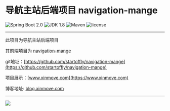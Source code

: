 导航主站后端项目 navigation-mange
=========================

![Spring Boot 2.0](https://img.shields.io/badge/Spring%20Boot-2.0-brightgreen.svg)
![JDK 1.8](https://img.shields.io/badge/JDK-1.8-brightgreen.svg)
![Maven](https://img.shields.io/badge/Maven-3.6.2-yellowgreen.svg)
![license](https://img.shields.io/badge/license-MPL--2.0-blue.svg)

---

此项目为导航主站后端项目 

其前端项目为 [navigation-mange](https://github.com/startoffly/navigation-mange)

git地址：[https://github.com/startoffly/navigation-mange](https://github.com/startoffly/navigation-mange)

项目展示：[www.xinmove.com](https://www.xinmove.com)

博客地址: [blog.xinmove.com](http://blog.xinmove.com)

---


![](http://www.xinmove.com/favicon.ico)
